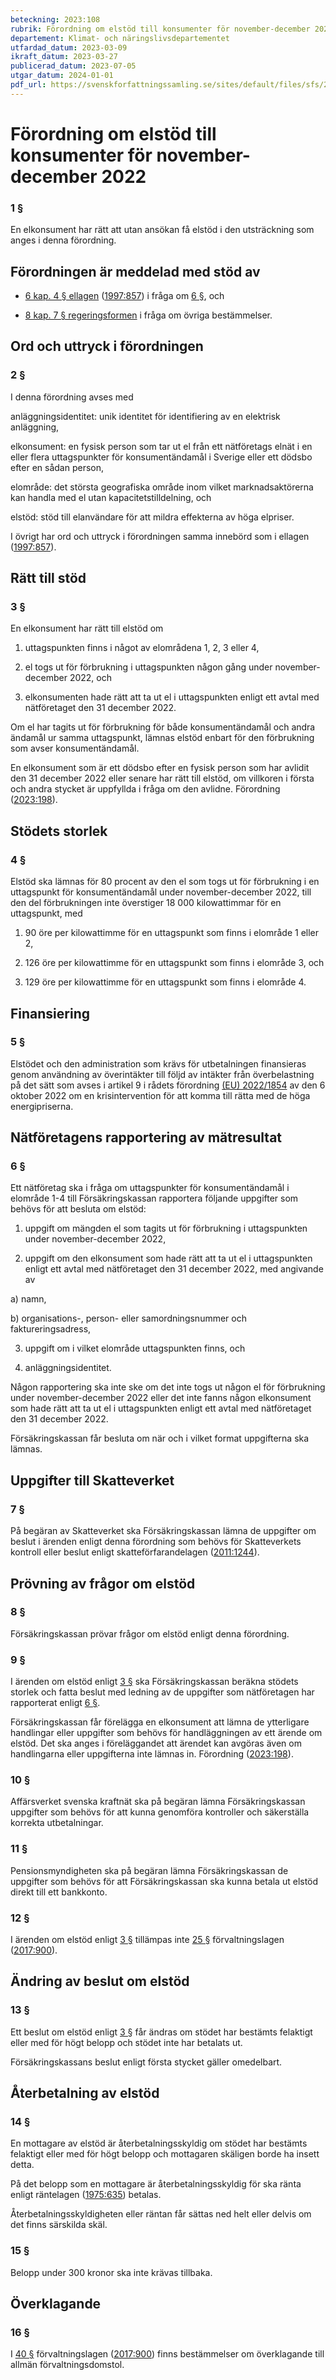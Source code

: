 ```yaml
---
beteckning: 2023:108
rubrik: Förordning om elstöd till konsumenter för november-december 2022
departement: Klimat- och näringslivsdepartementet
utfardad_datum: 2023-03-09
ikraft_datum: 2023-03-27
publicerad_datum: 2023-07-05
utgar_datum: 2024-01-01
pdf_url: https://svenskforfattningssamling.se/sites/default/files/sfs/2023-03/SFS2023-108.pdf
---
```


# Förordning om elstöd till konsumenter för november-december 2022

### 1 §

En elkonsument har rätt att utan ansökan få elstöd i den utsträckning som anges i denna förordning.

## Förordningen är meddelad med stöd av

- [6 kap. 4 § ellagen](https://selex.se/eli/sfs/1997/857#kap6.4) ([1997:857](https://selex.se/eli/sfs/1997/857)) i fråga om [6 §](#6), och

- [8 kap. 7 § regeringsformen](https://selex.se/eli/sfs/1974/152#kap8.7) i fråga om övriga bestämmelser.

## Ord och uttryck i förordningen

### 2 §

I denna förordning avses med

anläggningsidentitet: unik identitet för identifiering av en elektrisk anläggning,

elkonsument: en fysisk person som tar ut el från ett nätföretags elnät i en eller flera uttagspunkter för konsumentändamål i Sverige eller ett dödsbo efter en sådan person,

elområde: det största geografiska område inom vilket marknadsaktörerna kan handla med el utan kapacitetstilldelning, och

elstöd: stöd till elanvändare för att mildra effekterna av höga elpriser.

I övrigt har ord och uttryck i förordningen samma innebörd som i ellagen ([1997:857](https://selex.se/eli/sfs/1997/857)).

## Rätt till stöd

### 3 §

En elkonsument har rätt till elstöd om

1. uttagspunkten finns i något av elområdena 1, 2, 3 eller 4,

2. el togs ut för förbrukning i uttagspunkten någon gång under november- december 2022, och

3. elkonsumenten hade rätt att ta ut el i uttagspunkten enligt ett avtal med nätföretaget den 31 december 2022.

Om el har tagits ut för förbrukning för både konsumentändamål och andra ändamål ur samma uttagspunkt, lämnas elstöd enbart för den förbrukning som avser konsumentändamål.

En elkonsument som är ett dödsbo efter en fysisk person som har avlidit den 31 december 2022 eller senare har rätt till elstöd, om villkoren i första och andra stycket är uppfyllda i fråga om den avlidne. Förordning ([2023:198](https://selex.se/eli/sfs/2023/198)).

## Stödets storlek

### 4 §

Elstöd ska lämnas för 80 procent av den el som togs ut för förbrukning i en uttagspunkt för konsumentändamål under november-december 2022, till den del förbrukningen inte överstiger 18 000 kilowattimmar för en uttagspunkt, med

1. 90 öre per kilowattimme för en uttagspunkt som finns i elområde 1 eller 2,

2. 126 öre per kilowattimme för en uttagspunkt som finns i elområde 3, och

3. 129 öre per kilowattimme för en uttagspunkt som finns i elområde 4.

## Finansiering

### 5 §

Elstödet och den administration som krävs för utbetalningen finansieras genom användning av överintäkter till följd av intäkter från överbelastning på det sätt som avses i artikel 9 i rådets förordning [(EU) 2022/1854](https://eur-lex.europa.eu/legal-content/SV/ALL/?uri=celex%3A31854R2022) av den 6 oktober 2022 om en krisintervention för att komma till rätta med de höga energipriserna.

## Nätföretagens rapportering av mätresultat

### 6 §

Ett nätföretag ska i fråga om uttagspunkter för konsumentändamål i elområde 1-4 till Försäkringskassan rapportera följande uppgifter som behövs för att besluta om elstöd:

1. uppgift om mängden el som tagits ut för förbrukning i uttagspunkten under november-december 2022,

2. uppgift om den elkonsument som hade rätt att ta ut el i uttagspunkten enligt ett avtal med nätföretaget den 31 december 2022, med angivande av

a) namn,

b) organisations-, person- eller samordningsnummer och faktureringsadress,

3. uppgift om i vilket elområde uttagspunkten finns, och

4. anläggningsidentitet.

Någon rapportering ska inte ske om det inte togs ut någon el för förbrukning under november-december 2022 eller det inte fanns någon elkonsument som hade rätt att ta ut el i uttagspunkten enligt ett avtal med nätföretaget den 31 december 2022.

Försäkringskassan får besluta om när och i vilket format uppgifterna ska lämnas.

## Uppgifter till Skatteverket

### 7 §

På begäran av Skatteverket ska Försäkringskassan lämna de uppgifter om beslut i ärenden enligt denna förordning som behövs för Skatteverkets kontroll eller beslut enligt skatteförfarandelagen ([2011:1244](https://selex.se/eli/sfs/2011/1244)).

## Prövning av frågor om elstöd

### 8 §

Försäkringskassan prövar frågor om elstöd enligt denna förordning.

### 9 §

I ärenden om elstöd enligt [3 §](#3) ska Försäkringskassan beräkna stödets storlek och fatta beslut med ledning av de uppgifter som nätföretagen har rapporterat enligt [6 §](#6).

Försäkringskassan får förelägga en elkonsument att lämna de ytterligare handlingar eller uppgifter som behövs för handläggningen av ett ärende om elstöd. Det ska anges i föreläggandet att ärendet kan avgöras även om handlingarna eller uppgifterna inte lämnas in. Förordning ([2023:198](https://selex.se/eli/sfs/2023/198)).

### 10 §

Affärsverket svenska kraftnät ska på begäran lämna Försäkringskassan uppgifter som behövs för att kunna genomföra kontroller och säkerställa korrekta utbetalningar.

### 11 §

Pensionsmyndigheten ska på begäran lämna Försäkringskassan de uppgifter som behövs för att Försäkringskassan ska kunna betala ut elstöd direkt till ett bankkonto.

### 12 §

I ärenden om elstöd enligt [3 §](#3) tillämpas inte [25 §](#25) förvaltningslagen ([2017:900](https://selex.se/eli/sfs/2017/900)).

## Ändring av beslut om elstöd

### 13 §

Ett beslut om elstöd enligt [3 §](#3) får ändras om stödet har bestämts felaktigt eller med för högt belopp och stödet inte har betalats ut.

Försäkringskassans beslut enligt första stycket gäller omedelbart.

## Återbetalning av elstöd

### 14 §

En mottagare av elstöd är återbetalningsskyldig om stödet har bestämts felaktigt eller med för högt belopp och mottagaren skäligen borde ha insett detta.

På det belopp som en mottagare är återbetalningsskyldig för ska ränta enligt räntelagen ([1975:635](https://selex.se/eli/sfs/1975/635)) betalas.

Återbetalningsskyldigheten eller räntan får sättas ned helt eller delvis om det finns särskilda skäl.

### 15 §

Belopp under 300 kronor ska inte krävas tillbaka.

## Överklagande

### 16 §

I [40 §](#40) förvaltningslagen ([2017:900](https://selex.se/eli/sfs/2017/900)) finns bestämmelser om överklagande till allmän förvaltningsdomstol.
